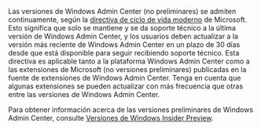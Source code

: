Las versiones de Windows Admin Center (no preliminares) se admiten continuamente, según la [directiva de ciclo de vida moderno](https://support.microsoft.com/help/30881/modern-lifecycle-policy) de Microsoft. Esto significa que solo se mantiene y se da soporte técnico a la última versión de Windows Admin Center, y los usuarios deben actualizar a la versión más reciente de Windows Admin Center en un plazo de 30 días desde que está disponible para seguir recibiendo soporte técnico. Esta directiva es aplicable tanto a la plataforma Windows Admin Center como a las extensiones de Microsoft (no versiones preliminares) publicadas en la fuente de extensiones de Windows Admin Center. Tenga en cuenta que algunas extensiones se pueden actualizar con más frecuencia que otras entre las versiones de Windows Admin Center.

Para obtener información acerca de las versiones preliminares de Windows Admin Center, consulte [Versiones de Windows Insider Preview](https://www.microsoft.com/en-us/software-download/windowsinsiderpreviewserver).